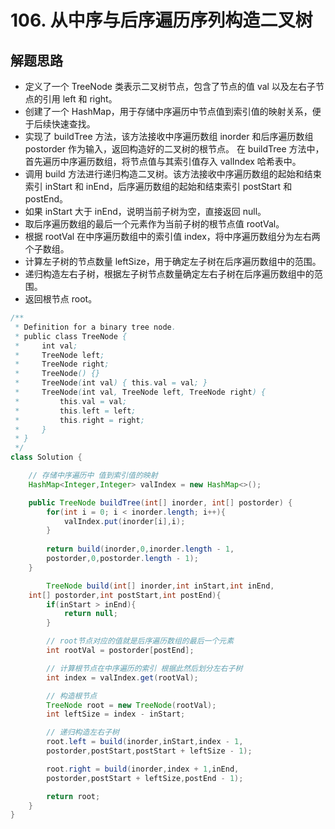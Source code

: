 # 106. 从中序与后序遍历序列构造二叉树


## 解题思路

* 定义了一个 TreeNode 类表示二叉树节点，包含了节点的值 val 以及左右子节点的引用 left 和 right。
* 创建了一个 HashMap，用于存储中序遍历中节点值到索引值的映射关系，便于后续快速查找。
* 实现了 buildTree 方法，该方法接收中序遍历数组 inorder 和后序遍历数组 postorder 作为输入，返回构造好的二叉树的根节点。
在 buildTree 方法中，首先遍历中序遍历数组，将节点值与其索引值存入 valIndex 哈希表中。
* 调用 build 方法进行递归构造二叉树。该方法接收中序遍历数组的起始和结束索引 inStart 和 inEnd，后序遍历数组的起始和结束索引 postStart 和 postEnd。
* 如果 inStart 大于 inEnd，说明当前子树为空，直接返回 null。
* 取后序遍历数组的最后一个元素作为当前子树的根节点值 rootVal。
* 根据 rootVal 在中序遍历数组中的索引值 index，将中序遍历数组分为左右两个子数组。
* 计算左子树的节点数量 leftSize，用于确定左子树在后序遍历数组中的范围。
* 递归构造左右子树，根据左子树节点数量确定左右子树在后序遍历数组中的范围。
* 返回根节点 root。

```java
/**
 * Definition for a binary tree node.
 * public class TreeNode {
 *     int val;
 *     TreeNode left;
 *     TreeNode right;
 *     TreeNode() {}
 *     TreeNode(int val) { this.val = val; }
 *     TreeNode(int val, TreeNode left, TreeNode right) {
 *         this.val = val;
 *         this.left = left;
 *         this.right = right;
 *     }
 * }
 */
class Solution {

    // 存储中序遍历中 值到索引值的映射
    HashMap<Integer,Integer> valIndex = new HashMap<>();

    public TreeNode buildTree(int[] inorder, int[] postorder) {
        for(int i = 0; i < inorder.length; i++){
            valIndex.put(inorder[i],i);
        }
        
        return build(inorder,0,inorder.length - 1,
        postorder,0,postorder.length - 1);
    }

        TreeNode build(int[] inorder,int inStart,int inEnd,
    int[] postorder,int postStart,int postEnd){
        if(inStart > inEnd){
            return null;
        }

        // root节点对应的值就是后序遍历数组的最后一个元素
        int rootVal = postorder[postEnd];

        // 计算根节点在中序遍历的索引 根据此然后划分左右子树
        int index = valIndex.get(rootVal);

        // 构造根节点
        TreeNode root = new TreeNode(rootVal);
        int leftSize = index - inStart;

        // 递归构造左右子树
        root.left = build(inorder,inStart,index - 1,
        postorder,postStart,postStart + leftSize - 1);

        root.right = build(inorder,index + 1,inEnd,
        postorder,postStart + leftSize,postEnd - 1);

        return root;
    }
}

```